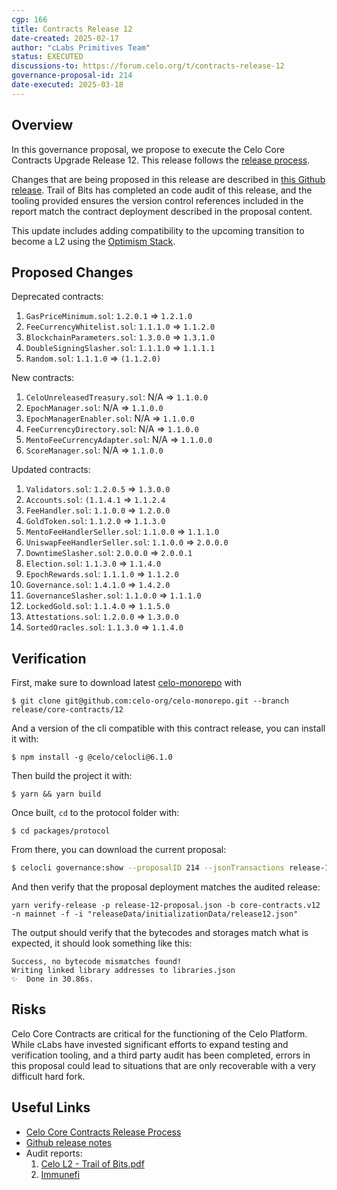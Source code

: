 ```yaml
---
cgp: 166
title: Contracts Release 12
date-created: 2025-02-17
author: "cLabs Primitives Team"
status: EXECUTED
discussions-to: https://forum.celo.org/t/contracts-release-12
governance-proposal-id: 214
date-executed: 2025-03-18
---
```

 
## Overview
 
In this governance proposal, we propose to execute the Celo Core Contracts Upgrade Release 12. This release follows the [release process](https://docs.celo.org/community/release-process/smart-contracts).

Changes that are being proposed in this release are described in [this Github release](https://github.com/celo-org/celo-monorepo/releases/tag/core-contracts.v12). Trail of Bits has completed an code audit of this release, and the tooling provided ensures the version control references included in the report match the contract deployment described in the proposal content.

This update includes adding compatibility to the upcoming transition to become a L2 using the [Optimism Stack](https://docs.celo.org/cel2/whats-changed/op-l2).
 
 
## Proposed Changes
 
Deprecated contracts:
1. `GasPriceMinimum.sol`: `1.2.0.1` => `1.2.1.0`
2. `FeeCurrencyWhitelist.sol`: `1.1.1.0` => `1.1.2.0`
3. `BlockchainParameters.sol`: `1.3.0.0` => `1.3.1.0`
4. `DoubleSigningSlasher.sol`: `1.1.1.0` => `1.1.1.1`
5. `Random.sol`: `1.1.1.0` => `(1.1.2.0)` 

New contracts:

1. `CeloUnreleasedTreasury.sol`: N/A => `1.1.0.0`
2. `EpochManager.sol`: N/A => `1.1.0.0`
3. `EpochManagerEnabler.sol`: N/A => `1.1.0.0`
4. `FeeCurrencyDirectory.sol`: N/A => `1.1.0.0`
6. `MentoFeeCurrencyAdapter.sol`: N/A => `1.1.0.0`
7. `ScoreManager.sol`: N/A => `1.1.0.0`

Updated contracts:
1. `Validators.sol`: `1.2.0.5` => `1.3.0.0`
2. `Accounts.sol`: `(1.1.4.1` => `1.1.2.4`
3. `FeeHandler.sol`: `1.1.0.0` => `1.2.0.0`
4. `GoldToken.sol`: `1.1.2.0` => `1.1.3.0`
5. `MentoFeeHandlerSeller.sol`: `1.1.0.0` => `1.1.1.0`
6. `UniswapFeeHandlerSeller.sol`: `1.1.0.0` => `2.0.0.0`
7. `DowntimeSlasher.sol`: `2.0.0.0` => `2.0.0.1`
8. `Election.sol`: `1.1.3.0` => `1.1.4.0`
9. `EpochRewards.sol`: `1.1.1.0` => `1.1.2.0`
10. `Governance.sol`: `1.4.1.0` => `1.4.2.0`
11. `GovernanceSlasher.sol`: `1.1.0.0` => `1.1.1.0`
12. `LockedGold.sol`: `1.1.4.0` => `1.1.5.0`
13. `Attestations.sol`: `1.2.0.0` => `1.3.0.0`
14. `SortedOracles.sol`: `1.1.3.0` => `1.1.4.0`
 
## Verification
 
First, make sure to download latest [celo-monorepo](https://github.com/celo-org/celo-monorepo/) with

`$ git clone git@github.com:celo-org/celo-monorepo.git --branch release/core-contracts/12`

And a version of the cli compatible with this contract release, you can install it with:

`$ npm install -g @celo/celocli@6.1.0`

Then build the project it with:

`$ yarn && yarn build`

Once built, `cd` to the protocol folder with:

`$ cd packages/protocol`

From there, you can download the current proposal:

```bash
$ celocli governance:show --proposalID 214 --jsonTransactions release-12-proposal.json --node https://forno.celo.org
```

And then verify that the proposal deployment matches the audited release:

```
yarn verify-release -p release-12-proposal.json -b core-contracts.v12 -n mainnet -f -i "releaseData/initializationData/release12.json"
```

The output should verify that the bytecodes and storages match what is expected, it should look something like this:

```
Success, no bytecode mismatches found!
Writing linked library addresses to libraries.json
✨  Done in 30.86s.
```
 
## Risks
 
Celo Core Contracts are critical for the functioning of the Celo Platform. While cLabs have invested significant efforts to expand testing and verification tooling, and a third party audit has been completed, errors in this proposal could lead to situations that are only recoverable with a very difficult hard fork.

 
## Useful Links

- [Celo Core Contracts Release Process](https://docs.celo.org/community/release-process/smart-contracts)
- [Github release notes](https://github.com/celo-org/celo-monorepo/releases/tag/core-contracts.v12)
- Audit reports: 
  1. [Celo L2 - Trail of Bits.pdf](https://github.com/user-attachments/files/18804807/Celo.L2.-.Trail.of.Bits.pdf)
  2. [Immunefi](https://github.com/user-attachments/files/18832341/Celo.Audit.Competition.Summary.Report.pdf)

